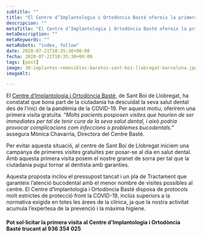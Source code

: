 ```yaml
---
subtitle: ""
title: "El Centre d’Implantologia i Ortodòncia Basté ofereix la primera visita gratuïta per tal que la ciutadania no descuidi la salut dental"
descripcion: ""
metaTitle: "El Centre d’Implantologia i Ortodòncia Basté ofereix la primera visita gratuïta per tal que la ciutadania no descuidi la salut dental"
metaDescription: ""
metaKeywords: ""
metaRobots: "index, follow"
date: 2020-07-21T10:35:30+00:00
fecha: 2020-07-21T10:35:30+00:00
tags: [post]
image: 30-implantes-removibles-baratos-sant-boi-llobregat-barcelona.jpg
imageAlt: 

---
```




El [Centre d’Implantologia i Ortodòncia Basté](https://centredentalbaste.com/contacto/), de Sant Boi de Llobregat, ha constatat que bona part de la ciutadania ha descuidat la seva salut dental des de l’inici de la pandèmia de la COVID-19. Per aquest motiu, oferirem una primera visita gratuïta. “*Molts pacients posposen visites que haurien de ser immediates per tal de tenir cura de la seva salut dental, i això podria provocar complicacions com infeccions o problemes bucodentals.*” assegura Mònica Chavarria, Directora del Centre Basté.




Per evitar aquesta situació, al centre de Sant Boi de Llobregat iniciem una campanya de primeres visites gratuïtes per posar-se al dia en salut dental. Amb aquesta primera visita posem el nostre granet de sorra per tal que la ciutadania pugui tornar al dentista amb garanties.




Aquesta proposta inclou el pressupost tancat i un pla de Tractament que garanteix l’atenció bucodental amb el menor nombre de visites possibles al centre. El Centre d’Implantologia i Ortodòncia Basté disposa de protocols molt estrictes de protecció front la COVID-19, inclús superiors a la normativa exigida en totes les àrees de la clínica, ja que la nostra activitat acumula l’expertesa de la prevenció i la màxima higiene.




#### Pot sol·licitar la primera visita al Centre d’Implantologia i Ortodòncia Basté trucant al 936 354 025



